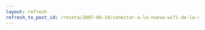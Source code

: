```yaml
---
layout: refresh
refresh_to_post_id: /receta/2007-06-18/conectar-a-la-nueva-wifi-de-la-uclm-aka-eduroam-con-network-manager
---
```

